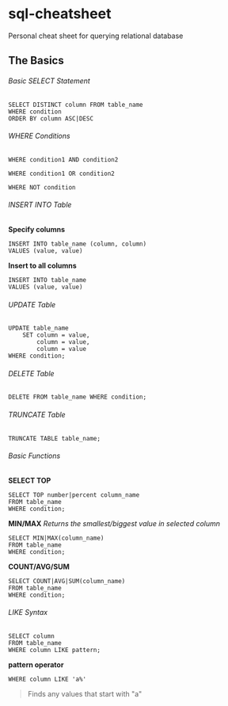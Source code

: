 # sql-cheatsheet
Personal cheat sheet for querying relational database

## The Basics

###### Basic SELECT Statement
```
SELECT DISTINCT column FROM table_name 
WHERE condition
ORDER BY column ASC|DESC
```

###### WHERE Conditions
```
WHERE condition1 AND condition2

WHERE condition1 OR condition2

WHERE NOT condition
```

###### INSERT INTO Table
**Specify columns**
```
INSERT INTO table_name (column, column)
VALUES (value, value)
```
**Insert to all columns**
```
INSERT INTO table_name
VALUES (value, value)
```

###### UPDATE Table
```
UPDATE table_name
    SET column = value,
        column = value,
        column = value
WHERE condition;
```

###### DELETE Table
```
DELETE FROM table_name WHERE condition;
```

###### TRUNCATE Table
```
TRUNCATE TABLE table_name;
```

###### Basic Functions
**SELECT TOP**
```
SELECT TOP number|percent column_name
FROM table_name
WHERE condition;
```

**MIN/MAX**
*Returns the smallest/biggest value in selected column*
```
SELECT MIN|MAX(column_name)
FROM table_name
WHERE condition;
```

**COUNT/AVG/SUM**
```
SELECT COUNT|AVG|SUM(column_name)
FROM table_name
WHERE condition;
```

###### LIKE Syntax
```
SELECT column
FROM table_name
WHERE column LIKE pattern;
```

**pattern operator**
```
WHERE column LIKE 'a%'	
```
> Finds any values that start with "a"